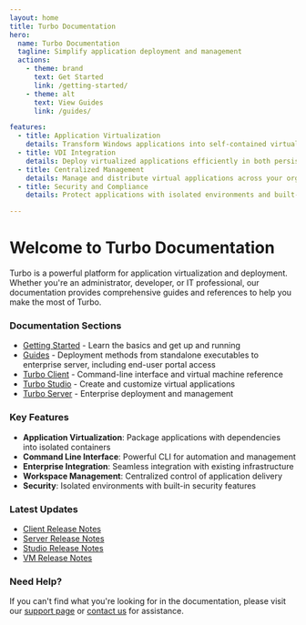 ```yaml
---
layout: home
title: Turbo Documentation
hero:
  name: Turbo Documentation
  tagline: Simplify application deployment and management
  actions:
    - theme: brand
      text: Get Started
      link: /getting-started/
    - theme: alt
      text: View Guides
      link: /guides/

features:
  - title: Application Virtualization
    details: Transform Windows applications into self-contained virtual applications that run anywhere.
  - title: VDI Integration
    details: Deploy virtualized applications efficiently in both persistent and non-persistent VDI environments.
  - title: Centralized Management
    details: Manage and distribute virtual applications across your organization with Turbo Server workspaces.
  - title: Security and Compliance
    details: Protect applications with isolated environments and built-in vulnerability scanning.

---
```


# Welcome to Turbo Documentation

Turbo is a powerful platform for application virtualization and deployment. Whether you're an administrator, developer, or IT professional, our documentation provides comprehensive guides and references to help you make the most of Turbo.

### Documentation Sections

- [Getting Started](/getting-started/) - Learn the basics and get up and running
- [Guides](/guides/) - Deployment methods from standalone executables to enterprise server, including end-user portal access
- [Turbo Client](/client/) - Command-line interface and virtual machine reference
- [Turbo Studio](/studio/) - Create and customize virtual applications
- [Turbo Server](/server/) - Enterprise deployment and management

### Key Features

- **Application Virtualization**: Package applications with dependencies into isolated containers
- **Command Line Interface**: Powerful CLI for automation and management
- **Enterprise Integration**: Seamless integration with existing infrastructure
- **Workspace Management**: Centralized control of application delivery
- **Security**: Isolated environments with built-in security features

### Latest Updates

- [Client Release Notes](/releases/client/25.1.19.1661/release_notes)
- [Server Release Notes](/releases/server/24.11.2671/release_notes)
- [Studio Release Notes](/releases/studio/25.1.5/release_notes)
- [VM Release Notes](/releases/vm/25.1.11/release_notes)

### Need Help?

If you can't find what you're looking for in the documentation, please visit our [support page](https://turbo.net/support) or [contact us](https://turbo.net/contact) for assistance.
